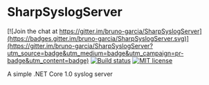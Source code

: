 # SharpSyslogServer

[![Join the chat at https://gitter.im/bruno-garcia/SharpSyslogServer](https://badges.gitter.im/bruno-garcia/SharpSyslogServer.svg)](https://gitter.im/bruno-garcia/SharpSyslogServer?utm_source=badge&utm_medium=badge&utm_campaign=pr-badge&utm_content=badge) [![Build status](https://ci.appveyor.com/api/projects/status/l1ey2y4dchnlf98b?svg=true)](https://ci.appveyor.com/project/bruno-garcia/sharpsyslogserver) [![MIT license](http://img.shields.io/badge/license-MIT-brightgreen.svg)](./LICENSE.md)

A simple .NET Core 1.0 syslog server 
